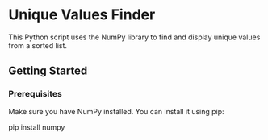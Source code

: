# Unique Values Finder

This Python script uses the NumPy library to find and display unique values from a sorted list.

## Getting Started

### Prerequisites

Make sure you have NumPy installed. You can install it using pip:

pip install numpy
